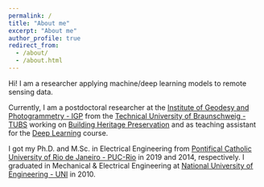 ```yaml
---
permalink: /
title: "About me"
excerpt: "About me"
author_profile: true
redirect_from: 
  - /about/
  - /about.html
---
```


Hi! I am a researcher applying machine/deep learning models to remote sensing data. 

Currently, I am a postdoctoral researcher at the [Institute of Geodesy and Photogrammetry - IGP](https://www.tu-braunschweig.de/en/igp) from the [Technical University of Braunschweig - TUBS](https://www.tu-braunschweig.de/en/) working on [Building Heritage Preservation](https://www.tu-braunschweig.de/en/igp/projects/spp2255-c3) and as teaching assistant for the [Deep Learning](https://www.tu-braunschweig.de/igp/lehre/master/dl-rs) course.

I got my Ph.D. and M.Sc. in Electrical Engineering from [Pontifical Catholic University of Rio de Janeiro - PUC-Rio](http://www.puc-rio.br/english/) in 2019 and 2014, respectively. I graduated in Mechanical & Electrical Engineering at [National University of Engineering - UNI](https://www.uni.edu.pe/) in 2010.

